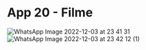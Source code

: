 # App 20 - Filme 

![WhatsApp Image 2022-12-03 at 23 41 31](https://user-images.githubusercontent.com/101153757/205471509-43b7f76b-c679-468a-86d3-cbbe0ae2b3d6.jpeg)
![WhatsApp Image 2022-12-03 at 23 42 12 (1)](https://user-images.githubusercontent.com/101153757/205471510-2ea350ef-caff-406f-8591-3765c8d29d52.jpeg)
